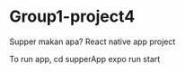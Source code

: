 # Group1-project4

Supper makan apa? React native app project

To run app,
cd supperApp
expo run start
